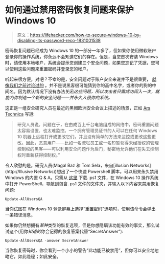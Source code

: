 # 如何通过禁用密码恢复问题来保护 Windows 10

> 原文：<https://lifehacker.com/how-to-secure-windows-10-by-disabling-its-password-reco-1831001538>

密码恢复问题已经成为 Windows 10 的一部分一年多了，但如果你使用微软账户登录你的操作系统，你永远不会知道它们的存在。但是，当您首次安装 Windows 时，请使用本地帐户，系统会提示您创建三个安全问题，如果您忘记了凭据，您可以使用这些问题来重置密码并登录您的帐户。



听起来很方便，对吧？不幸的是，安全问题对于账户安全来说并不是很重要， [就像我们之前讨论过的](https://lifehacker.com/use-your-password-manager-for-security-answers-too-1829498257) 。并不是说黑客很可能猜到你的高中名字，或者你的狗的中间名。因为默认情况下没有办法关闭*这些问题，所以攻击者只需成功闯入一次，就能为你制造一个新的安全问题——并永久入侵你的系统。*

这正是一组安全研究人员在最近的黑帽欧洲安全会议上描述的场景，正如 [Ars Technica](https://arstechnica.com/information-technology/2018/12/what-was-the-name-of-your-first-exploit-win-10-security-questions-open-backdoor/) 写道:

> 研究人员说，问题在于，在由成百上千台电脑组成的网络中，密码重置问题太容易设置，也太难监控。一个拥有管理员证书的人可以在任何 Windows 10 机器上远程打开或更改它们，并且没有简单的方法来监控或更改这些更改。因此，恶意用户——比如一名流氓员工或一名短暂获得未经授权的管理控制权的黑客——可以利用安全问题作为后门，秘密地允许他们在失去控制权时重新获得控制权。”

令人欣慰的是，研究人员(Magal Baz 和 Tom Sela，来自[illusion Networks](http://Illusive Networks))想出了一个快速 Powershell 脚本，可以用来永久禁用 Windows 的内置 Q & A。只需从 [这里](https://github.com/IllusiveNetworks-Labs/Update-AllUsersQA) 下载. ps1 文件，在 Windows 10 操作系统中打开 PowerShell，导航到包含. ps1 文件的文件夹，并输入以下内容来禁用恢复问题:

`Update-AllUsersQA`

当你试图在 Windows 10 登录屏幕上选择“重置密码”选项时，使用该命令会弹出一条错误消息。

如果你仍然想拥有*某种*类型的恢复选项，但是你想隐瞒该功能有效的事实，那么试试这个(用你*知道的*你会记得的恢复答案代替“SecretAnswer”):

`Update-AllUsersQA -answer SecretAnswer`

当你恢复密码时，你会看到一个小小的警告“此功能已被禁用”，但你可以安全地忽略它。如此隐秘；如此安全。